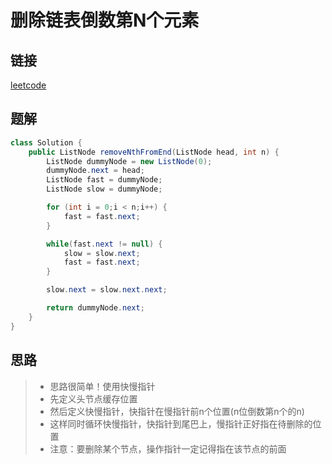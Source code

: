 # 删除链表倒数第N个元素

## 链接

[leetcode](https://leetcode.cn/problems/remove-nth-node-from-end-of-list/)

## 题解

```java
class Solution {
    public ListNode removeNthFromEnd(ListNode head, int n) {
        ListNode dummyNode = new ListNode(0);
        dummyNode.next = head;
        ListNode fast = dummyNode;
        ListNode slow = dummyNode;

        for (int i = 0;i < n;i++) {
            fast = fast.next;
        }

        while(fast.next != null) {
            slow = slow.next;
            fast = fast.next;
        }

        slow.next = slow.next.next;

        return dummyNode.next;
    }
}
```

## 思路

> - 思路很简单！使用快慢指针
> - 先定义头节点缓存位置
> - 然后定义快慢指针，快指针在慢指针前n个位置(n位倒数第n个的n)
> - 这样同时循环快慢指针，快指针到尾巴上，慢指针正好指在待删除的位置
> - 注意：要删除某个节点，操作指针一定记得指在该节点的前面

